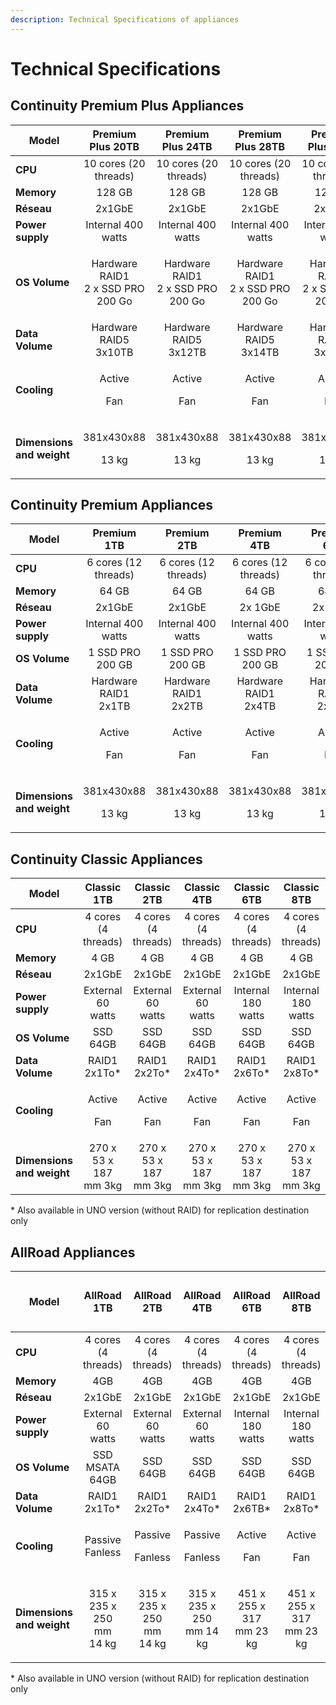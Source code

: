```yaml
---
description: Technical Specifications of appliances
---
```


# Technical Specifications

## Continuity Premium Plus Appliances

| Model                  |               Premium Plus 20TB             |               Premium Plus 24TB             |               Premium Plus 28TB             |               Premium Plus 32TB             |
| ----------------------- | :------------------------------------------: | :------------------------------------------: | :------------------------------------------: | :------------------------------------------: |
| **CPU**                 |             10 cores (20 threads)            |             10 cores (20 threads)            |             10 cores (20 threads)            |             10 cores (20 threads)            |
| **Memory**        |                    128 GB                   |                    128 GB                   |                    128 GB                   |                    128 GB                   |
| **Réseau**              |                    2x1GbE                    |                    2x1GbE                    |                    2x1GbE                    |                    2x1GbE                    |
| **Power supply**        |               Internal 400 watts              |               Internal 400 watts              |               Internal 400 watts              |               Internal 400 watts              |
| **OS Volume**      | <p>Hardware RAID1 <br>2 x SSD PRO 200 Go</p> | <p>Hardware RAID1 <br>2 x SSD PRO 200 Go</p> | <p>Hardware RAID1 <br>2 x SSD PRO 200 Go</p> | <p>Hardware RAID1 <br>2 x SSD PRO 200 Go</p> |
| **Data Volume**      |             Hardware RAID5 3x10TB           |             Hardware RAID5 3x12TB           |             Hardware RAID5 3x14TB           |             Hardware RAID5 3x16TB           |
| **Cooling**     |        <p>Active</p><p>Fan</p>        |        <p>Active</p><p>Fan</p>        |        <p>Active</p><p>Fan</p>        |        <p>Active</p><p>Fan</p>        |
| **Dimensions and weight** |        <p>381x430x88 </p><p>13 kg</p>        |         <p>381x430x88</p><p>13 kg</p>        |         <p>381x430x88</p><p>13 kg</p>        |         <p>381x430x88</p><p>13 kg</p>        |

## Continuity Premium Appliances 

| Model                  |           Premium 1TB         |           Premium 2TB         |           Premium 4TB         |           Premium 6TB         |           Premium 8TB         |          Premium 10TB         |          Premium 12TB         |      6 cores (12 threads)      |      6 cores (12 threads)      |
| ----------------------- | :----------------------------: | :----------------------------: | :----------------------------: | :----------------------------: | :----------------------------: | :----------------------------: | :----------------------------: | :----------------------------: | :----------------------------: |
| **CPU**          |      6 cores (12 threads)      |      6 cores (12 threads)      |      6 cores (12 threads)      |      6 cores (12 threads)      |      6 cores (12 threads)      |      6 cores (12 threads)      |      6 cores (12 threads)      |             I5-6500            |             I5-6500            |
| **Memory**        |              64 GB            |              64 GB            |              64 GB            |              64 GB            |              64 GB            |              64 GB            |              64 GB            |              64 GB            |              64 GB            |
| **Réseau**              |             2x1GbE             |             2x1GbE             |             2x 1GbE            |             2x 1GbE            |             2x 1GbE            |             2x 1GbE            |             2x 1GbE            |             2x 1GbE            |             2x 1GbE            |
| **Power supply**        |        Internal 400 watts       |        Internal 400 watts       |        Internal 400 watts       |        Internal 400 watts       |        Internal 400 watts       |        Internal 400 watts       |        Internal 400 watts       |        Internal 400 watts       |        Internal 400 watts       |
| **OS Volume**      |        1 SSD PRO 200 GB       |        1 SSD PRO 200 GB       |        1 SSD PRO 200 GB       |        1 SSD PRO 200 GB       |        1 SSD PRO 200 GB       |        1 SSD PRO 200 GB       |        1 SSD PRO 200 GB       |        1 SSD PRO 200 GB       |        1 SSD PRO 200 GB       |
| **Data Volume**      |      Hardware RAID1 2x1TB     |      Hardware RAID1 2x2TB     |      Hardware RAID1 2x4TB     |      Hardware RAID1 2x6TB     |      Hardware RAID1 2x8TB     |      Hardware RAID1 2x10TB    |      Hardware RAID1 2x12TB    |      Hardware RAID1 2x14TB    |      Hardware RAID1 2x16TB    |
| **Cooling**     | <p>Active</p><p>Fan</p> | <p>Active</p><p>Fan</p> | <p>Active</p><p>Fan</p> | <p>Active</p><p>Fan</p> | <p>Active</p><p>Fan</p> | <p>Active</p><p>Fan</p> | <p>Active</p><p>Fan</p> | <p>Active</p><p>Fan</p> | <p>Active</p><p>Fan</p> |
| **Dimensions and weight** | <p>381x430x88 </p><p>13 kg</p> |  <p>381x430x88</p><p>13 kg</p> |  <p>381x430x88</p><p>13 kg</p> |  <p>381x430x88</p><p>13 kg</p> |  <p>381x430x88</p><p>13 kg</p> |  <p>381x430x88</p><p>13 kg</p> |  <p>381x430x88</p><p>13 kg</p> |  <p>381x430x88</p><p>13 kg</p> |  <p>381x430x88</p><p>13 kg</p> |

## Continuity Classic Appliances 

| Model                  |           Classic 1TB         |           Classic 2TB         |           Classic 4TB         |           Classic 6TB         |           Classic 8TB         |          Classic 10TB         |          Classic 12TB         |          Classic 14TB         | Classic 16TB                  |
| ----------------------- | :----------------------------: | :----------------------------: | :----------------------------: | :----------------------------: | :----------------------------: | :----------------------------: | :----------------------------: | :----------------------------: | ------------------------------ |
| **CPU**          |       4 cores (4 threads)      |       4 cores (4 threads)      |       4 cores (4 threads)      |       4 cores (4 threads)      |       4 cores (4 threads)      |       4 cores (4 threads)      |       4 cores (4 threads)      |       4 cores (4 threads)      | 4 cores (4 threads)            |
| **Memory**        |              4 GB             |              4 GB             |              4 GB             |              4 GB             |              4 GB             |              4 GB             |              4 GB             |              4 GB             | 4 GB                          |
| **Réseau**              |             2x1GbE             |             2x1GbE             |             2x1GbE             |             2x1GbE             |             2x1GbE             |             2x1GbE             |             2x1GbE             |             2x1GbE             | 2x1GbE                         |
| **Power supply**        |        External 60 watts        |        External 60 watts        |        External 60 watts        |        Internal 180 watts       |        Internal 180 watts       |        Internal 180 watts       |        Internal 180 watts       |        Internal 180 watts       | Internal 180 watts              |
| **OS Volume**      |            SSD 64GB           |            SSD 64GB           |            SSD 64GB           |            SSD 64GB           |            SSD 64GB           |            SSD 64GB           |            SSD 64GB           |            SSD 64GB           | SSD 64GB                      |
| **Data Volume**      |          RAID1 2x1To\*         |          RAID1 2x2To\*         |          RAID1 2x4To\*         |          RAID1 2x6To\*         |          RAID1 2x8To\*         |         RAID1 2x10To\*         |         RAID1 2x12To\*         |         RAID1 2x14To\*         | RAID1 2x14To\*                 |
| **Cooling**     | <p>Active</p><p>Fan</p> | <p>Active</p><p>Fan</p> | <p>Active</p><p>Fan</p> | <p>Active</p><p>Fan</p> | <p>Active</p><p>Fan</p> | <p>Active</p><p>Fan</p> | <p>Active</p><p>Fan</p> | <p>Active</p><p>Fan</p> | <p>Active</p><p>Fan</p> |
| **Dimensions and weight** |      270 x 53 x 187 mm 3kg     |      270 x 53 x 187 mm 3kg     |      270 x 53 x 187 mm 3kg     |      270 x 53 x 187 mm 3kg     |      270 x 53 x 187 mm 3kg     |      270 x 53 x 187 mm 3kg     |      270 x 53 x 187 mm 3kg     |      270 x 53 x 187 mm 3kg     | 270 x 53 x 187 mm 3kg          |

\* Also available in UNO version (without RAID) for replication destination only

## AllRoad Appliances

| Model                  |             AllRoad 1TB            |             AllRoad 2TB            |         AllRoad 4TB        |           AllRoad 6TB         |           AllRoad 8TB         |          AllRoad 10TB         |          AllRoad 12TB         |          AllRoad 14TB         | <p>Allroad</p><p>16To</p>      |
| ----------------------- | :---------------------------------: | :---------------------------------: | :-------------------------: | :----------------------------: | :----------------------------: | :----------------------------: | :----------------------------: | :----------------------------: | ------------------------------ |
| **CPU**          |         4 cores (4 threads)         |         4 cores (4 threads)         |     4 cores (4 threads)     |       4 cores (4 threads)      |       4 cores (4 threads)      |       4 cores (4 threads)      |       4 cores (4 threads)      |       4 cores (4 threads)      | 4 cores (4 threads)            |
| **Memory**        |                 4GB                |                 4GB                |             4GB            |              4GB              |               4GB             |               4GB             |               4GB             |              4GB              | 4GB                           |
| **Réseau**              |                2x1GbE               |                2x1GbE               |            2x1GbE           |             2x1GbE             |             2x1GbE             |             2x1GbE             |             2x1GbE             |             2x1GbE             | 2x1GbE                         |
| **Power supply**        |           External 60 watts          |           External 60 watts          |       External 60 watts      |        Internal 180 watts       |        Internal 180 watts       |        Internal 180 watts       |        Internal 180 watts       |        Internal 180 watts       | Internal 180 watts              |
| **OS Volume**      |            SSD MSATA 64GB          |               SSD 64GB             |           SSD 64GB         |            SSD 64GB           |            SSD 64GB           |            SSD 64GB           |            SSD 64GB           |            SSD 64GB           | SSD 64GB                      |
| **Data Volume**      |            RAID1 2x1To\*            |            RAID1 2x2To\*            |        RAID1 2x4To\*        |         RAID1 2x6TB\*         |          RAID1 2x8To\*         |         RAID1 2x10To\*         |         RAID1 2x12To\*         |         RAID1 2x14To\*         | RAID1 2x14To\*                 |
| **Cooling**     |            Passive Fanless           |     <p>Passive</p><p>Fanless</p>     | <p>Passive</p><p>Fanless</p> | <p>Active</p><p>Fan</p> | <p>Active</p><p>Fan</p> | <p>Active</p><p>Fan</p> | <p>Active</p><p>Fan</p> | <p>Active</p><p>Fan</p> | <p>Active</p><p>Fan</p> |
| **Dimensions and weight** | <p>315 x 235 x 250 mm <br>14 kg</p> | <p>315 x 235 x 250 mm <br>14 kg</p> |   315 x 235 x 250 mm 14 kg  |    451 x 255 x 317 mm 23 kg    |    451 x 255 x 317 mm 23 kg    |    451 x 255 x 317 mm 23 kg    |    451 x 255 x 317 mm 23 kg    |    451 x 255 x 317 mm 23 kg    | 451 x 255 x 317 mm 23 kg       |

\* Also available in UNO version (without RAID) for replication destination only